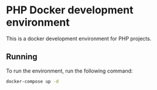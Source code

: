 # PHP Docker development environment

This is a docker development environment for PHP projects.

## Running

To run the environment, run the following command:

```bash
docker-compose up -d
```
